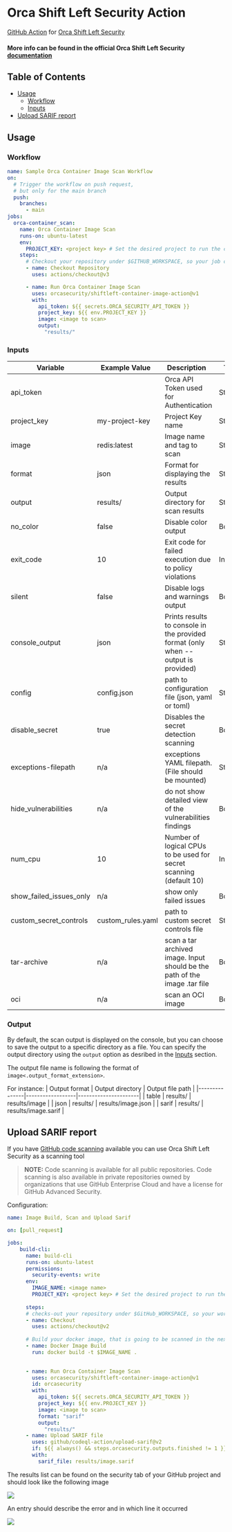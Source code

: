 # Orca Shift Left Security Action

[GitHub Action](https://github.com/features/actions)
for [Orca Shift Left Security](https://orca.security/solutions/shift-left-security/)

#### More info can be found in the official Orca Shift Left Security<a href="https://docs.orcasecurity.io/v1/docs/shift-left-security"> documentation</a>



## Table of Contents

- [Usage](#usage)
    - [Workflow](#workflow)
    - [Inputs](#inputs)
- [Upload SARIF report](#upload-sarif-report)


## Usage

### Workflow

```yaml
name: Sample Orca Container Image Scan Workflow
on:
  # Trigger the workflow on push request,
  # but only for the main branch
  push:
    branches:
      - main
jobs:
  orca-container_scan:
    name: Orca Container Image Scan
    runs-on: ubuntu-latest
    env:
      PROJECT_KEY: <project key> # Set the desired project to run the cli scanning with
    steps:
      # Checkout your repository under $GITHUB_WORKSPACE, so your job can access it
      - name: Checkout Repository
        uses: actions/checkout@v3

      - name: Run Orca Container Image Scan
        uses: orcasecurity/shiftleft-container-image-action@v1
        with:
          api_token: ${{ secrets.ORCA_SECURITY_API_TOKEN }}
          project_key: ${{ env.PROJECT_KEY }}
          image: <image to scan>
          output:
            "results/"
```

### Inputs

| Variable                | Example Value &nbsp; | Description &nbsp;                                                                | Type    | Required | Default |
|-------------------------|----------------------|-----------------------------------------------------------------------------------|---------|----------|---------|
| api_token               |                      | Orca API Token used for Authentication                                            | String  | Yes      | N/A     |
| project_key             | my-project-key       | Project Key name                                                                  | String  | Yes      | N/A     |
| image                   | redis:latest         | Image name and tag to scan                                                        | String  | Yes      | N/A     |
| format                  | json                 | Format for displaying the results                                                 | String  | No       | cli     |
| output                  | results/             | Output directory for scan results                                                 | String  | No       | N/A     |
| no_color                | false                | Disable color output                                                              | Boolean | No       | false   |
| exit_code               | 10                   | Exit code for failed execution due to policy violations                           | Integer | No       | 3       |
| silent                  | false                | Disable logs and warnings output                                                  | Boolean | No       | false   |
| console_output          | json                 | Prints results to console in the provided format (only when --output is provided) | String  | No       | cli     |
| config                  | config.json          | path to configuration file (json, yaml or toml)                                   | String  | No       | N/A     |
| disable_secret          | true                 | Disables the secret detection scanning                                            | Boolean | No       | false   |
| exceptions-filepath     | n/a                  | exceptions YAML filepath. (File should be mounted)                                | String  | No       | false   |
| hide_vulnerabilities    | n/a                  | do not show detailed view of the vulnerabilities findings                         | Boolean | No       | false   |
| num_cpu                 | 10                   | Number of logical CPUs to be used for secret scanning (default 10)                | Integer | No       | 10      |
| show_failed_issues_only | n/a                  | show only failed issues                                                           | Boolean | No       | false   |
| custom_secret_controls  | custom_rules.yaml    | path to custom secret controls file                                               | String  | No       | N/A     |
| tar-archive             | n/a                  | scan a tar archived image. Input should be the path of the image .tar file        | Boolean | No       | false   |
| oci                     | n/a                  | scan an OCI image                                                                 | Boolean | No       | false   |

### Output
By default, the scan output is displayed on the console, but you can choose to save the output to a specific directory as a file. You can specify the output directory using the `output` option as desribed in the [Inputs](https://github.com/orcasecurity/shiftleft-container-image-action/blob/main/README.md#inputs) section.

The output file name is following the format of `image<.output_format_extension>`.

For instance:
| Output format | Output directory | Output file path     |
|---------------|------------------|----------------------|
| table         | results/         | results/image        |
| json          | results/         | results/image.json   |
| sarif         | results/         | results/image.sarif  |

## Upload SARIF report
If you have [GitHub code scanning](https://docs.github.com/en/github/finding-security-vulnerabilities-and-errors-in-your-code/about-code-scanning) available you can use Orca Shift Left Security as a scanning tool
> **NOTE:**  Code scanning is available for all public repositories. Code scanning is also available in private repositories owned by organizations that use GitHub Enterprise Cloud and have a license for GitHub Advanced Security.

Configuration:

```yaml
name: Image Build, Scan and Upload Sarif

on: [pull_request]

jobs:
    build-cli:
      name: build-cli
      runs-on: ubuntu-latest
      permissions:
        security-events: write
      env: 
        IMAGE_NAME: <image name>
        PROJECT_KEY: <project key> # Set the desired project to run the cli scanning with
      
      steps:
      # checks-out your repository under $GitHub_WORKSPACE, so your workflow can access it.
      - name: Checkout
        uses: actions/checkout@v2
      
      # Build your docker image, that is going to be scanned in the next step
      - name: Docker Image Build
        run: docker build -t $IMAGE_NAME .
  

      - name: Run Orca Container Image Scan
        uses: orcasecurity/shiftleft-container-image-action@v1
        id: orcasecurity
        with:
          api_token: ${{ secrets.ORCA_SECURITY_API_TOKEN }}
          project_key: ${{ env.PROJECT_KEY }}
          image: <image to scan>
          format: "sarif"
          output:
            "results/"
      - name: Upload SARIF file
        uses: github/codeql-action/upload-sarif@v2
        if: ${{ always() && steps.orcasecurity.outputs.finished != 1 }}
        with:
          sarif_file: results/image.sarif
```

The results list can be found on the security tab of your GitHub project and should look like the following image

![](/assets/container_scanning_list.png)

An entry should describe the error and in which line it occurred 

![](/assets/scanned_entry.png)
